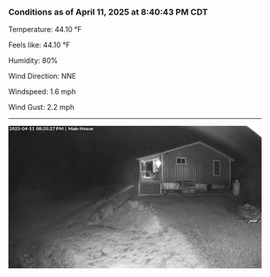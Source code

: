 ### Conditions as of April 11, 2025 at 8:40:43 PM CDT 

Temperature: 44.10 &deg;F

Feels like: 44.10 &deg;F

Humidity: 80%

Wind Direction: NNE

Windspeed: 1.6 mph

Wind Gust: 2.2 mph

---

<img src="./images/latest.jpeg"/>

